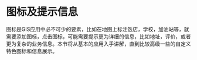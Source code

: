 # 图标及提示信息

图标是GIS应用中必不可少的要素，比如在地图上标注饭店，学校，加油站等，就需要添加图标，点击图标，可能需要提示更为详细的信息，比如地址，评价，或者更为复杂的业务信息。本节将从基本的应用入手讲解，直到比较高级一些的自定义特色图标和信息展示。